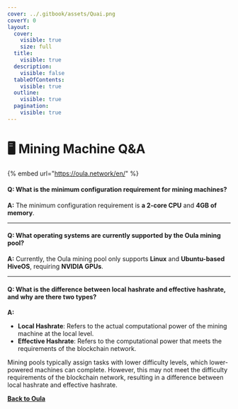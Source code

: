```yaml
---
cover: ../.gitbook/assets/Quai.png
coverY: 0
layout:
  cover:
    visible: true
    size: full
  title:
    visible: true
  description:
    visible: false
  tableOfContents:
    visible: true
  outline:
    visible: true
  pagination:
    visible: true
---
```


# 🖥️ Mining Machine Q\&A

{% embed url="https://oula.network/en/" %}

#### Q: What is the minimum configuration requirement for mining machines?

**A:** The minimum configuration requirement is **a 2-core CPU** and **4GB of memory**.

***

#### Q: What operating systems are currently supported by the Oula mining pool?

**A:** Currently, the Oula mining pool only supports **Linux** and **Ubuntu-based HiveOS**, requiring **NVIDIA GPUs**.

***

#### Q: What is the difference between local hashrate and effective hashrate, and why are there two types?

**A:**

* **Local Hashrate**: Refers to the actual computational power of the mining machine at the local level.
* **Effective Hashrate**: Refers to the computational power that meets the requirements of the blockchain network.

Mining pools typically assign tasks with lower difficulty levels, which lower-powered machines can complete. However, this may not meet the difficulty requirements of the blockchain network, resulting in a difference between local hashrate and effective hashrate.





[**Back to Oula**](https://oula.network/en/login)
